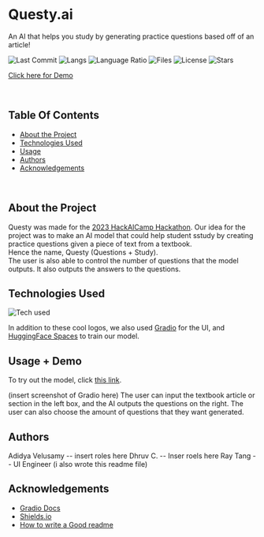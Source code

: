 # Questy.ai
An AI that helps you study by generating practice questions based off of an article!



![Last Commit](https://img.shields.io/github/last-commit/Ray0716/Questy?style=for-the-badge) ![Langs](https://img.shields.io/github/languages/count/Ray0716/Questy?style=for-the-badge) ![Language Ratio](https://img.shields.io/github/languages/top/Ray0716/Questy?style=for-the-badge)  ![Files](https://img.shields.io/github/directory-file-count/Ray0716/Questy?style=for-the-badge) ![License](https://img.shields.io/github/license/Ray0716/Questy?style=for-the-badge) ![Stars](https://img.shields.io/github/stars/Ray0716/Questy?style=for-the-badge) 

[Click here for Demo](example.com)

</br>

## Table Of Contents

* [About the Project](#about-the-project)
* [Technologies Used](#technologies-used)
* [Usage](#usage)
* [Authors](#authors)
* [Acknowledgements](#acknowledgements)

</br>


## About the Project
Questy was made for the [2023 HackAICamp Hackathon](https://hackaicamp.devpost.com/?ref_feature=challenge&ref_medium=your-open-hackathons&ref_content=Upcoming). 
Our idea for the project was to make an AI model that could help student sstudy by creating practice questions given a piece of text from a textbook. 
</br> Hence the name, Questy (Questions + Study). 
</br> The user is also able to control the number of questions that the model outputs. It also outputs the answers to the questions. 


## Technologies Used

![Tech used](https://skillicons.dev/icons?i=py,pytorch,md,vscode,stackoverflow)

In addition to these cool logos, we also used [Gradio](https://gradio.app/) for the UI, and [HuggingFace Spaces](https://huggingface.co/spaces) to train our model. 

## Usage + Demo

To try out the model, click [this link](example.com).

(insert screenshot of Gradio here)
The user can input the textbook article or section in the left box, and the AI outputs the questions on the right. The user can also choose the amount of questions that they want generated. 

## Authors
Adidya Velusamy -- insert roles here
Dhruv C. -- Inser roels here
Ray Tang -- UI Engineer (i also wrote this readme file)


## Acknowledgements

 - [Gradio Docs](https://gradio.app/docs/)
 - [Shields.io](https://shields.io/)
 - [How to write a Good readme](https://bulldogjob.com/news/449-how-to-write-a-good-readme-for-your-github-project)



